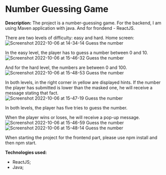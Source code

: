 # Number Guessing Game

**Description:**
The project is a number-guessing game. For the backend, I am using Maven application with java. And for frondend - ReactJS.

There are two levels of difficulty: easy and hard.
Home screen:
![Screenshot 2022-10-06 at 14-34-14 Guess the number](https://user-images.githubusercontent.com/66736887/194370605-115c2f82-48c0-4a6c-8fcc-bd443d318fba.png)

In the easy level, the player has to guess a number between 0 and 10.
![Screenshot 2022-10-06 at 15-46-32 Guess the number](https://user-images.githubusercontent.com/66736887/194370718-c6d6d32e-cbfa-4e81-9e1f-ed62b4a79b73.png)

And for the hard level, the numbers are between 0 and 100. 
![Screenshot 2022-10-06 at 15-48-53 Guess the number](https://user-images.githubusercontent.com/66736887/194370764-fe45d5c3-0d8d-4d9d-bb29-39d348f293cb.png)

In both levels, in the right corner in yellow are displayed hints. If the number the player has submitted is lower than the masked one, he will receive a message stating that fact.
![Screenshot 2022-10-06 at 15-47-19 Guess the number](https://user-images.githubusercontent.com/66736887/194370825-e1ff789d-68a9-41de-bf3d-ec2ebfc6932d.png)

In both levels, the player has five tries to guess the number. 

When the player wins or loses, he will receive a pop-up message.
![Screenshot 2022-10-06 at 15-46-59 Guess the number](https://user-images.githubusercontent.com/66736887/194371268-144d1e60-b79f-41df-a1f7-f355ae171e93.png)
![Screenshot 2022-10-06 at 15-48-14 Guess the number](https://user-images.githubusercontent.com/66736887/194371329-c09ba215-a9bb-45ff-ad4d-c1ce29a5a48f.png)

When starting the project for the frontend part, please use npm install and then npm start.

**Technologies used:**

- ReactJS;
- Java;
